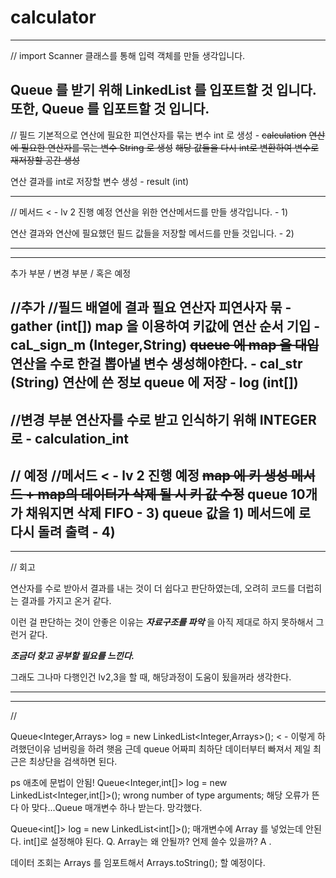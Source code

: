 # calculator

---
// import
Scanner 클래스를 통해 입력 객체를 만들 생각입니다.

Queue 를 받기 위해 LinkedList 를 입포트할 것 입니다.
또한, Queue 를 입포트할 것 입니다.
---
// 필드
기본적으로 연산에 필요한 피연산자를 묶는 변수 int 로 생성 - ~~calculation~~
~~연산에 필요한 연산자를 묶는 변수 String 로 생성~~
~~해당 값들을 다시 int로 변환하여 변수로 재저장할 공간 생성~~

연산 결과를 int로 저장할 변수 생성 - result (int)



---
// 메서드 < - lv 2 진행 예정
연산을 위한 연산메서드를 만들 생각입니다. - 1)

연산 결과와 연산에 필요했던 필드 값들을 저장할 메서드를 만들 것입니다. - 2)

---

---
추가 부분 / 변경 부분 / 혹은 예정

//추가
//필드
배열에 결과 필요 연산자 피연사자 묶 - gather (int[])
map 을 이용하여 키값에 연산 순서 기입 - caL_sign_m (Integer,String)
~~queue 에 map 을 대입~~
연산을 수로 한걸 뽑아낼 변수 생성해야한다. - cal_str (String)
연산에 쓴 정보 queue 에 저장 - log (int[])
---
//변경 부분
연산자를 수로 받고 인식하기 위해 INTEGER로 - calculation_int
---
// 예정
//메서드 < - lv 2 진행 예정
~~map 에 키 생성 메서드 + map의 데이터가 삭제 될 시 키 값 수정~~
queue 10개가 채워지면 삭제 FIFO - 3)
queue 값을 1) 메서드에 로 다시 돌려 출력 - 4)
---

---
// 회고

연산자를 수로 받아서 결과를 내는 것이 더 쉽다고 판단하였는데, 
오려히 코드를 더럽히는 결과를 가지고 온거 같다.

이런 걸 판단하는 것이 안좋은 이유는 **_자료구조를 파악_** 을 아직 제대로
하지 못하해서 그런거 같다.

_**조금더 찾고 공부할 필요를 느낀다.**_ 

그래도 그나마 다행인건 lv2,3을 할 때, 해당과정이 도움이 됬을꺼라 생각한다.

---

---

//

Queue<Integer,Arrays> log = new LinkedList<Integer,Arrays>();
< - 이렇게 하려했던이유 넘버링을 하려 햇음
근데 queue 어짜피 최하단 데이터부터 빠져서 제일 최근은 최상단을 검색하면 된다.

ps 애초에 문법이 안됨!
Queue<Integer,int[]> log = new LinkedList<Integer,int[]>();
wrong number of type arguments; 해당 오류가 뜬다
아 맞다...Queue 매개변수 하나 받는다. 망각했다.


Queue<int[]> log = new LinkedList<int[]>();
매개변수에 Array 를 넣었는데 안된다. int[]로 설정해야 된다.
Q. Array는 왜 안될까? 언제 쓸수 있을까?
A . 


데이터 조회는 Arrays 를 임포트해서 Arrays.toString(); 할 예정이다.


